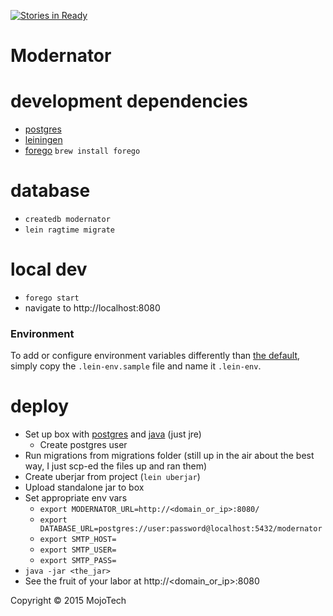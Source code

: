 [![Stories in Ready](https://badge.waffle.io/mojotech/modernator.png?label=ready&title=Ready)](https://waffle.io/mojotech/modernator)
# Modernator

# development dependencies

  * [postgres](http://postgresapp.com/)
  * [leiningen](http://leiningen.org/)
  * [forego](https://github.com/ddollar/forego) `brew install forego`

# database

  * `createdb modernator`
  * `lein ragtime migrate`

# local dev

  * `forego start`
  * navigate to http://localhost:8080

### Environment

To add or configure environment variables differently than [the default](src/clj/modernator/config.clj), simply copy the `.lein-env.sample` file and name it `.lein-env`.

# deploy

  * Set up box with [postgres](https://www.digitalocean.com/community/tutorials/how-to-install-and-use-postgresql-on-ubuntu-14-04)
    and [java](https://www.digitalocean.com/community/tutorials/how-to-install-java-on-ubuntu-with-apt-get) (just jre)
    * Create postgres user
  * Run migrations from migrations folder (still up in the air about the best way, I just scp-ed the files up and ran them)
  * Create uberjar from project (`lein uberjar`)
  * Upload standalone jar to box
  * Set appropriate env vars
    * `export MODERNATOR_URL=http://<domain_or_ip>:8080/`
    * `export DATABASE_URL=postgres://user:password@localhost:5432/modernator`
    * `export SMTP_HOST=`
    * `export SMTP_USER=`
    * `export SMTP_PASS=`
  * `java -jar <the_jar>`
  * See the fruit of your labor at http://<domain_or_ip>:8080

Copyright © 2015 MojoTech
